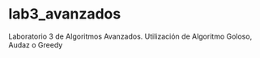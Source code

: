 # lab3_avanzados
Laboratorio 3 de Algoritmos Avanzados. Utilización de Algoritmo Goloso, Audaz o Greedy
